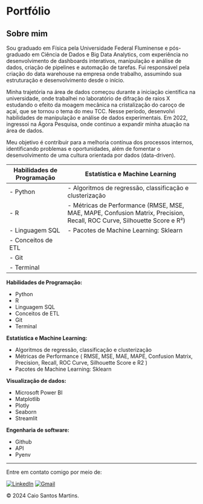# Portfólio

## Sobre mim
Sou graduado em Física pela Universidade Federal Fluminense e pós-graduado em Ciência de Dados e Big Data Analytics, com experiência no desenvolvimento de dashboards interativos, manipulação e análise de dados, criação de pipelines e automação de tarefas. Fui responsável pela criação do data warehouse na empresa onde trabalho, assumindo sua estruturação e desenvolvimento desde o início.

Minha trajetória na área de dados começou durante a iniciação científica na universidade, onde trabalhei no laboratório de difração de raios X estudando o efeito da moagem mecânica na cristalização do caroço de açaí, que se tornou o tema do meu TCC. Nesse período, desenvolvi habilidades de manipulação e análise de dados experimentais. Em 2022, ingressoi na Ágora Pesquisa, onde continuo a expandir minha atuação na área de dados.

Meu objetivo é contribuir para a melhoria contínua dos processos internos, identificando problemas e oportunidades, além de fomentar o desenvolvimento de uma cultura orientada por dados (data-driven).

| **Habilidades de Programação**             | **Estatística e Machine Learning**                                    |
|--------------------------------------------|----------------------------------------------------------------------|
| - Python                                   | - Algoritmos de regressão, classificação e clusterização             |
| - R                                        | - Métricas de Performance (RMSE, MSE, MAE, MAPE, Confusion Matrix, Precision, Recall, ROC Curve, Silhouette Score e R²) |
| - Linguagem SQL                            | - Pacotes de Machine Learning: Sklearn                               |
| - Conceitos de ETL                         |                                                                      |
| - Git                                      |                                                                      |
| - Terminal                                 |                                                                      |


**Habilidades de Programação:**    
- Python
- R
- Linguagem SQL
- Conceitos de ETL
- Git
- Terminal

**Estatística e Machine Learning:**    
- Algoritmos de regressão, classificação e clusterização
- Métricas de Performance ( RMSE, MSE, MAE, MAPE, Confusion Matrix, Precision, Recall, ROC Curve, Silhouette Score e R2 )
- Pacotes de Machine Learning: Sklearn

**Visualização de dados:**    
- Microsoft Power BI
- Matplotlib
- Plotly
- Seaborn
- Streamlit

**Engenharia de software:**    
- Github
- API
- Pyenv

---

Entre em contato comigo por meio de:  

[<img src="https://img.shields.io/badge/LinkedIn-0077B5?style=for-the-badge&logo=linkedin&logoColor=white" alt="LinkedIn">](https://www.linkedin.com/in/caiosm01/) 
[<img src="https://img.shields.io/badge/Gmail-D14836?style=for-the-badge&logo=gmail&logoColor=white" alt="Gmail">](mailto:caiosm180@gmail.com) 


© 2024 Caio Santos Martins. 

